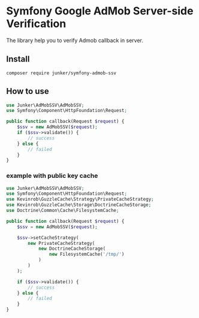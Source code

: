 # Symfony Google AdMob Server-side Verification
The library help you to verify Admob callback in server.

## Install
```
composer require junker/symfony-admob-ssv
```


## How to use

```php
use Junker\AdMobSSV\AdMobSSV;
use Symfony\Component\HttpFoundation\Request;

public function callback(Request $request) {
    $ssv = new AdMobSSV($request);
    if ($ssv->validate()) {
        // success
    } else {
        // failed
    }
}
```

### example with public key cache
```php
use Junker\AdMobSSV\AdMobSSV;
use Symfony\Component\HttpFoundation\Request;
use Kevinrob\GuzzleCache\Strategy\PrivateCacheStrategy;
use Kevinrob\GuzzleCache\Storage\DoctrineCacheStorage;
use Doctrine\Common\Cache\FilesystemCache;

public function callback(Request $request) {
    $ssv = new AdMobSSV($request);

    $ssv->setCacheStrategy(
        new PrivateCacheStrategy(
            new DoctrineCacheStorage(
                new FilesystemCache('/tmp/')
            )
        )
    );

    if ($ssv->validate()) {
        // success
    } else {
        // failed
    }
}
```
